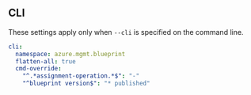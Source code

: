 ## CLI

These settings apply only when `--cli` is specified on the command line.

``` yaml $(cli)
cli:
  namespace: azure.mgmt.blueprint
  flatten-all: true
  cmd-override:
    "^.*assignment-operation.*$": "-"
    "^blueprint version$": "* published"
```
